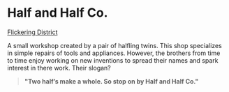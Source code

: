 # Half and Half Co.
[Flickering District](Flickering%20District%20Overview.md)

A small workshop created by a pair of halfling twins. This shop specializes in simple repairs of tools and appliances. However, the brothers from time to time enjoy working on new inventions to spread their names and spark interest in there work. Their slogan?

> **"Two half’s make a whole. So stop on by Half and Half Co."**
